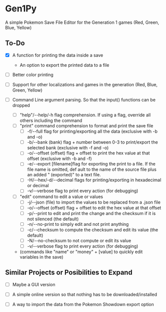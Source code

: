 # Gen1Py
A simple Pokemon Save File Editor for the Generation 1 games (Red, Green, Blue, Yellow)

## To-Do
+ [x] A function for printing the data inside a save

    +  An option to export the printed data to a file
+ [ ] Better color printing

+ [ ] Support for other localizations and games in the generation (Red, Blue, Green, Yellow)

+ [ ] Command Line argument parsing. So that the input() functions can be dropped

    + [  ] "help"/--help/-h flag comprehension. If using a flag, override all others including the command
    + [  ] "print" command comprehension to format and print the save file
        - [  ] -f/--full flag for printing/exporting all the data (exclusive with -b and -o)
        - [  ] -b/--bank (bank) flag + number between 0-3 to print/export the selected bank (exclusive with -f and -o) 
        - [  ] -o/--offset (offset) flag + offset to print the hex value at that offset (exclusive with -b and -f)
        - [  ] -e/--export [filename]flag for exporting the print to a file. If the file name is omitted, def ault to the name of the source file plus an added " (exported)" to a text file.
        - [  ] -H/--hex/-d/--decimal flags for printing/exporting in hexadecimal or decimal
        - [  ] -v/--verbose flag to print every action (for debugging)
    + [  ] "edit" command to edit a value or values
        - [  ] -j/--json (file) to import the values to be replaced from a .json file
        - [  ] -o/--offset (offset) flag + offset to edit the hex value at that offset
        - [  ] -p/--print to edit and print the change and the checksum if it is not silenced (the default)
        - [  ] -n/--no-print to simply edit and not print anything
        - [  ] -c/--checksum to compute the checksum and edit its value (the default)
        - [  ] -N/--no-checksum to not compute or edit its value
        - [  ] -v/--verbose flag to print every action (for debugging)
    + (commands like "name" or "money" + [value] to quickly edit variables in the save)

## Similar Projects or Posibilities to Expand
- [ ] Maybe a GUI version

- [  ] A simple online version so that nothing has to be downloaded/installed

- [  ] A way to import the data from the Pokemon Showdown export option